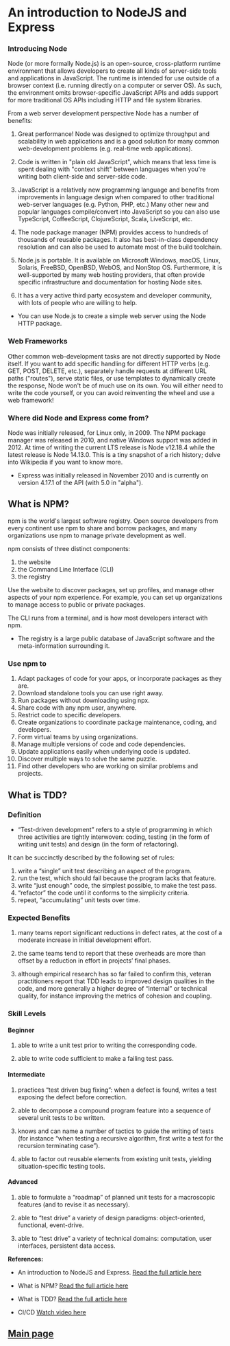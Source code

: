 # An introduction to NodeJS and Express

### Introducing Node

Node (or more formally Node.js) is an open-source, cross-platform runtime environment that allows developers to create all kinds of server-side tools and applications in JavaScript. The runtime is intended for use outside of a browser context (i.e. running directly on a computer or server OS). As such, the environment omits browser-specific JavaScript APIs and adds support for more traditional OS APIs including HTTP and file system libraries.

From a web server development perspective Node has a number of benefits:

1. Great performance! Node was designed to optimize throughput and scalability in web applications and is a good solution for many common web-development problems (e.g. real-time web applications).

2. Code is written in "plain old JavaScript", which means that less time is spent dealing with "context shift" between languages when you're writing both client-side and server-side code.

3. JavaScript is a relatively new programming language and benefits from improvements in language design when compared to other traditional web-server languages (e.g. Python, PHP, etc.) Many other new and popular languages compile/convert into JavaScript so you can also use TypeScript, CoffeeScript, ClojureScript, Scala, LiveScript, etc.

4. The node package manager (NPM) provides access to hundreds of thousands of reusable packages. It also has best-in-class dependency resolution and can also be used to automate most of the build toolchain.

5. Node.js is portable. It is available on Microsoft Windows, macOS, Linux, Solaris, FreeBSD, OpenBSD, WebOS, and NonStop OS. Furthermore, it is well-supported by many web hosting providers, that often provide specific infrastructure and documentation for hosting Node sites.

6. It has a very active third party ecosystem and developer community, with lots of people who are willing to help.

- You can use Node.js to create a simple web server using the Node HTTP package.

### Web Frameworks

Other common web-development tasks are not directly supported by Node itself. If you want to add specific handling for different HTTP verbs (e.g. GET, POST, DELETE, etc.), separately handle requests at different URL paths ("routes"), serve static files, or use templates to dynamically create the response, Node won't be of much use on its own. You will either need to write the code yourself, or you can avoid reinventing the wheel and use a web framework!

### Where did Node and Express come from?

Node was initially released, for Linux only, in 2009. The NPM package manager was released in 2010, and native Windows support was added in 2012. At time of writing the current LTS release is Node v12.18.4 while the latest release is Node 14.13.0. This is a tiny snapshot of a rich history; delve into Wikipedia if you want to know more.

- Express was initially released in November 2010 and is currently on version 4.17.1 of the API (with 5.0 in "alpha").

## What is NPM?

npm is the world's largest software registry. Open source developers from every continent use npm to share and borrow packages, and many organizations use npm to manage private development as well.

npm consists of three distinct components:

1. the website
2. the Command Line Interface (CLI)
3. the registry

Use the website to discover packages, set up profiles, and manage other aspects of your npm experience. For example, you can set up organizations to manage access to public or private packages.

The CLI runs from a terminal, and is how most developers interact with npm.

- The registry is a large public database of JavaScript software and the meta-information surrounding it.

### Use npm to

1. Adapt packages of code for your apps, or incorporate packages as they are.
2. Download standalone tools you can use right away.
3. Run packages without downloading using npx.
4. Share code with any npm user, anywhere.
5. Restrict code to specific developers.
6. Create organizations to coordinate package maintenance, coding, and developers.
7. Form virtual teams by using organizations.
8. Manage multiple versions of code and code dependencies.
9. Update applications easily when underlying code is updated.
10. Discover multiple ways to solve the same puzzle.
11. Find other developers who are working on similar problems and projects. 

## What is TDD?

### Definition

- “Test-driven development” refers to a style of programming in which three activities are tightly interwoven: coding, testing (in the form of writing unit tests) and design (in the form of refactoring).

It can be succinctly described by the following set of rules:

1. write a “single” unit test describing an aspect of the program.
2. run the test, which should fail because the program lacks that feature.
3. write “just enough” code, the simplest possible, to make the test pass.
4. “refactor” the code until it conforms to the simplicity criteria.
5. repeat, “accumulating” unit tests over time.

### Expected Benefits

1. many teams report significant reductions in defect rates, at the cost of a moderate increase in initial development effort.

2. the same teams tend to report that these overheads are more than offset by a reduction in effort in projects’ final phases.

3. although empirical research has so far failed to confirm this, veteran practitioners report that TDD leads to improved design qualities in the code, and more generally a higher degree of “internal” or technical quality, for instance improving the metrics of cohesion and coupling.

### Skill Levels

#### Beginner

1. able to write a unit test prior to writing the corresponding code.

2. able to write code sufficient to make a failing test pass.

#### Intermediate

1. practices “test driven bug fixing”: when a defect is found, writes a test exposing the defect before correction.

2. able to decompose a compound program feature into a sequence of several unit tests to be written.

3. knows and can name a number of tactics to guide the writing of tests (for instance “when testing a recursive algorithm, first write a test for the recursion terminating case”).

4. able to factor out reusable elements from existing unit tests, yielding situation-specific testing tools.

#### Advanced

1. able to formulate a “roadmap” of planned unit tests for a macroscopic features (and to revise it as necessary).

2. able to “test drive” a variety of design paradigms: object-oriented, functional, event-drive.

3. able to “test drive” a variety of technical domains: computation, user interfaces, persistent data access.

**References:**

- An introduction to NodeJS and Express. [Read the full article here](https://developer.mozilla.org/en-US/docs/Learn/Server-side/Express_Nodejs/Introduction)

- What is NPM? [Read the full article here](https://docs.npmjs.com/about-npm)

- What is TDD? [Read the full article here](https://www.agilealliance.org/glossary/tdd/#q=~(infinite~false~filters~(postType~(~'page~'post~'aa_book~'aa_event_session~'aa_experience_report~'aa_glossary~'aa_research_paper~'aa_video)~tags~(~'tdd))~searchTerm~'~sort~false~sortDirection~'asc~page~1))

- CI/CD [Watch video here](https://www.youtube.com/watch?v=xSv_m3KhUO8)

## [Main page](https://amjadmesmar.github.io/reading-notes/)
